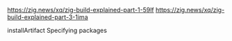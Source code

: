 https://zig.news/xq/zig-build-explained-part-1-59lf
https://zig.news/xq/zig-build-explained-part-3-1ima

installArtifact
Specifying packages
